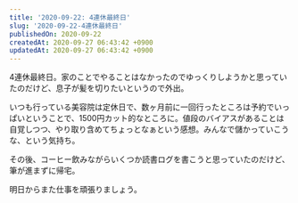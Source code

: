 ```yaml
---
title: '2020-09-22: 4連休最終日'
slug: '2020-09-22-4連休最終日'
publishedOn: 2020-09-22
createdAt: 2020-09-27 06:43:42 +0900
updatedAt: 2020-09-27 06:43:42 +0900
---
```

4連休最終日。家のことでやることはなかったのでゆっくりしようかと思っていたのだけど、息子が髪を切りたいというので外出。

いつも行っている美容院は定休日で、数ヶ月前に一回行ったところは予約でいっぱいということで、1500円カット的なところに。値段のバイアスがあることは自覚しつつ、やり取り含めてちょっとなぁという感想。みんなで儲かっていこうな、という気持ち。

その後、コーヒー飲みながらいくつか読書ログを書こうと思っていたのだけど、筆が進まずに帰宅。

明日からまた仕事を頑張りましょう。
